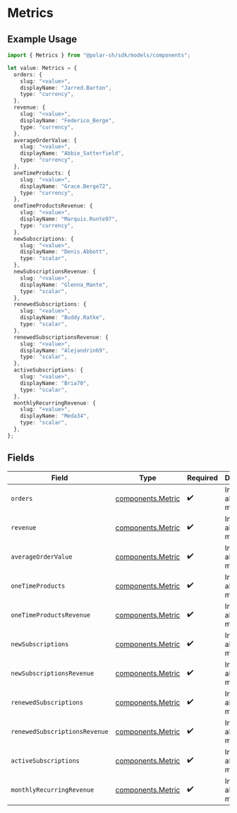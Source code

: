 # Metrics

## Example Usage

```typescript
import { Metrics } from "@polar-sh/sdk/models/components";

let value: Metrics = {
  orders: {
    slug: "<value>",
    displayName: "Jarred.Barton",
    type: "currency",
  },
  revenue: {
    slug: "<value>",
    displayName: "Federico_Berge",
    type: "currency",
  },
  averageOrderValue: {
    slug: "<value>",
    displayName: "Abbie_Satterfield",
    type: "currency",
  },
  oneTimeProducts: {
    slug: "<value>",
    displayName: "Grace.Berge72",
    type: "currency",
  },
  oneTimeProductsRevenue: {
    slug: "<value>",
    displayName: "Marquis.Runte97",
    type: "currency",
  },
  newSubscriptions: {
    slug: "<value>",
    displayName: "Denis.Abbott",
    type: "scalar",
  },
  newSubscriptionsRevenue: {
    slug: "<value>",
    displayName: "Glenna_Mante",
    type: "scalar",
  },
  renewedSubscriptions: {
    slug: "<value>",
    displayName: "Buddy.Ratke",
    type: "scalar",
  },
  renewedSubscriptionsRevenue: {
    slug: "<value>",
    displayName: "Alejandrin69",
    type: "scalar",
  },
  activeSubscriptions: {
    slug: "<value>",
    displayName: "Bria70",
    type: "scalar",
  },
  monthlyRecurringRevenue: {
    slug: "<value>",
    displayName: "Meda34",
    type: "scalar",
  },
};
```

## Fields

| Field                                                  | Type                                                   | Required                                               | Description                                            |
| ------------------------------------------------------ | ------------------------------------------------------ | ------------------------------------------------------ | ------------------------------------------------------ |
| `orders`                                               | [components.Metric](../../models/components/metric.md) | :heavy_check_mark:                                     | Information about a metric.                            |
| `revenue`                                              | [components.Metric](../../models/components/metric.md) | :heavy_check_mark:                                     | Information about a metric.                            |
| `averageOrderValue`                                    | [components.Metric](../../models/components/metric.md) | :heavy_check_mark:                                     | Information about a metric.                            |
| `oneTimeProducts`                                      | [components.Metric](../../models/components/metric.md) | :heavy_check_mark:                                     | Information about a metric.                            |
| `oneTimeProductsRevenue`                               | [components.Metric](../../models/components/metric.md) | :heavy_check_mark:                                     | Information about a metric.                            |
| `newSubscriptions`                                     | [components.Metric](../../models/components/metric.md) | :heavy_check_mark:                                     | Information about a metric.                            |
| `newSubscriptionsRevenue`                              | [components.Metric](../../models/components/metric.md) | :heavy_check_mark:                                     | Information about a metric.                            |
| `renewedSubscriptions`                                 | [components.Metric](../../models/components/metric.md) | :heavy_check_mark:                                     | Information about a metric.                            |
| `renewedSubscriptionsRevenue`                          | [components.Metric](../../models/components/metric.md) | :heavy_check_mark:                                     | Information about a metric.                            |
| `activeSubscriptions`                                  | [components.Metric](../../models/components/metric.md) | :heavy_check_mark:                                     | Information about a metric.                            |
| `monthlyRecurringRevenue`                              | [components.Metric](../../models/components/metric.md) | :heavy_check_mark:                                     | Information about a metric.                            |